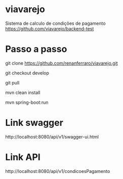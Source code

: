 # viavarejo
Sistema de calculo de condições de pagamento
https://github.com/viavarejo/backend-test

# Passo a passo
git clone https://github.com/renanferraro/viavarejo.git

git checkout develop

git pull

mvn clean install

mvn spring-boot:run

# Link swagger
http://localhost:8080/api/v1/swagger-ui.html

# Link API
http://localhost:8080/api/v1/condicoesPagamento
